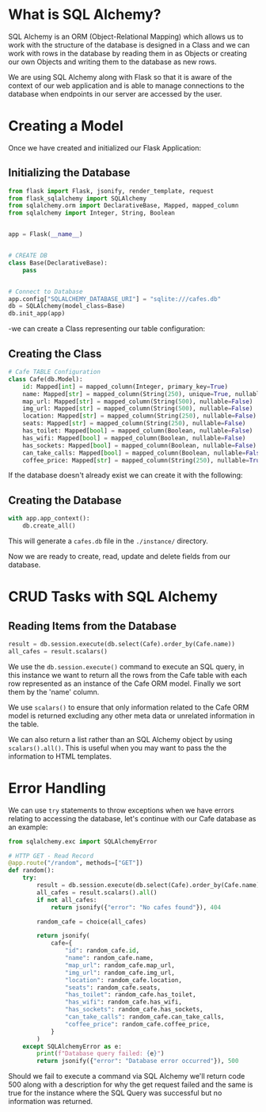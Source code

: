 # What is SQL Alchemy?

SQL Alchemy is an ORM (Object-Relational Mapping) which allows us to work with the structure of the database is designed in a Class and we can work with rows in the database by reading them in as Objects or creating our own Objects and writing them to the database as new rows.

We are using SQL Alchemy along with Flask so that it is aware of the context of our web application and is able to manage connections to the database when endpoints in our server are accessed by the user.
# Creating a Model

Once we have created and initialized our Flask Application:
## Initializing the Database

```python
from flask import Flask, jsonify, render_template, request
from flask_sqlalchemy import SQLAlchemy
from sqlalchemy.orm import DeclarativeBase, Mapped, mapped_column
from sqlalchemy import Integer, String, Boolean


app = Flask(__name__)


# CREATE DB
class Base(DeclarativeBase):
    pass


# Connect to Database
app.config["SQLALCHEMY_DATABASE_URI"] = "sqlite:///cafes.db"
db = SQLAlchemy(model_class=Base)
db.init_app(app)
```

-we can create a Class representing our table configuration:
## Creating the Class

```python
# Cafe TABLE Configuration
class Cafe(db.Model):
    id: Mapped[int] = mapped_column(Integer, primary_key=True)
    name: Mapped[str] = mapped_column(String(250), unique=True, nullable=False)
    map_url: Mapped[str] = mapped_column(String(500), nullable=False)
    img_url: Mapped[str] = mapped_column(String(500), nullable=False)
    location: Mapped[str] = mapped_column(String(250), nullable=False)
    seats: Mapped[str] = mapped_column(String(250), nullable=False)
    has_toilet: Mapped[bool] = mapped_column(Boolean, nullable=False)
    has_wifi: Mapped[bool] = mapped_column(Boolean, nullable=False)
    has_sockets: Mapped[bool] = mapped_column(Boolean, nullable=False)
    can_take_calls: Mapped[bool] = mapped_column(Boolean, nullable=False)
    coffee_price: Mapped[str] = mapped_column(String(250), nullable=True)
```

If the database doesn't already exist we can create it with the following:
## Creating the Database

```python
with app.app_context():
    db.create_all()
```

This will generate a `cafes.db` file in the `./instance/` directory. 

Now we are ready to create, read, update and delete fields from our database.
# CRUD Tasks with SQL Alchemy

## Reading Items from the Database

```python
result = db.session.execute(db.select(Cafe).order_by(Cafe.name))
all_cafes = result.scalars()
```

We use the `db.session.execute()` command to execute an SQL query, in this instance we  want to return all the rows from the Cafe table with each row represented as an instance of the Cafe ORM model. Finally we sort them by the 'name' column.

We use `scalars()` to ensure that only information related to the Cafe ORM model is returned excluding any other meta data or unrelated information in the table.

We can also return a list rather than an SQL Alchemy object by using `scalars().all()`. This is useful when you may want to pass the the information to HTML templates.

# Error Handling

We can use `try` statements to throw exceptions when we have errors relating to accessing the database, let's continue with our Cafe database as an example:

```python nums
from sqlalchemy.exc import SQLAlchemyError

# HTTP GET - Read Record
@app.route("/random", methods=["GET"])
def random():
    try:
        result = db.session.execute(db.select(Cafe).order_by(Cafe.name))
        all_cafes = result.scalars().all()
        if not all_cafes:
            return jsonify({"error": "No cafes found"}), 404

        random_cafe = choice(all_cafes)

        return jsonify(
            cafe={
                "id": random_cafe.id,
                "name": random_cafe.name,
                "map_url": random_cafe.map_url,
                "img_url": random_cafe.img_url,
                "location": random_cafe.location,
                "seats": random_cafe.seats,
                "has_toilet": random_cafe.has_toilet,
                "has_wifi": random_cafe.has_wifi,
                "has_sockets": random_cafe.has_sockets,
                "can_take_calls": random_cafe.can_take_calls,
                "coffee_price": random_cafe.coffee_price,
            }
        )
    except SQLAlchemyError as e:
        print(f"Database query failed: {e}")
        return jsonify({"error": "Database error occurred"}), 500
```

Should we fail to execute a command via SQL Alchemy we'll return code 500 along with a description for why the get request failed and the same is true for the instance where the SQL Query was successful but no information was returned.
